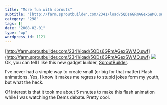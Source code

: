 ```yaml
---
title: "More fun with sprouts"
subtitle: "[http://farm.sproutbuilder.com/2341/load/5QDs6GRmAGexSWMQ.swf](http://farm.sproutbuilder.com/2341/lo..."
category: "298"
tags: []
date: "2008-02-01"
type: "wp"
wordpress_id: 1121
---
```

[http://farm.sproutbuilder.com/2341/load/5QDs6GRmAGexSWMQ.swf](http://farm.sproutbuilder.com/2341/load/5QDs6GRmAGexSWMQ.swf)
![](https://i0.wp.com/counters.gigya.com/wildfire/CIMP/Jmx*PTEyMDE4MzQyMTgwMjAmcHQ9MTIwMTgzNDM*MDQ4OSZwPTEyMDc*MSZkPTI1NjczJm49.jpg?resize=0%2C0)
Ok, you can tell I like this new gadget builder, [SproutBuilder](http://www.sproutbuilder.com). 

I’ve never had a simple way to create small (or big for that matter) Flash animations. Yes, I know it makes me regress to stupid jokes form my youth, but what the heck.

Of interest is that it took me about 5 minutes to make this flash animation while I was watching the Dems debate. Pretty cool.